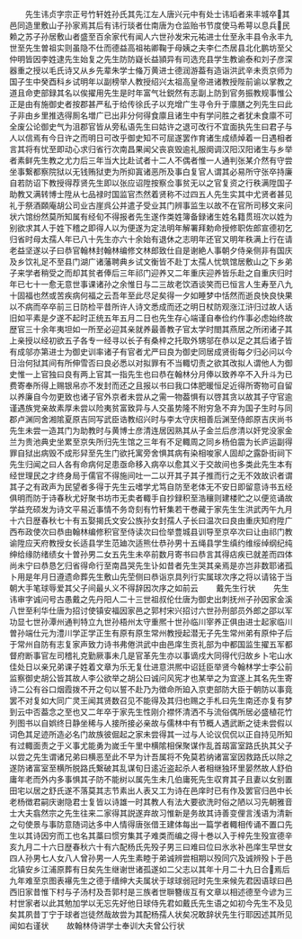 <!-- { "loadSidebar": true } -->
　　先生讳贞字宗正号竹轩姓孙氏其先江左人唐兴元中有处士讳瑫者来丰城卒其邑同造里敷山子孙家焉其后有讳行琰者仕南唐为仓监贻书节度使马希萼以息兵民赖之苏子孙居敷山者盛至百余家代有闻人六世孙发宋元祐进士仕至永丰县令永丰九世至先生曽祖实则虽隐不仕而德益高祖祐卿鞠于母姨之夫李仁杰居县北化鹏坊至父仲明皆因李姓逮先生始复之先生防防嶷长益頴异有司选充县学生教谕泰和刘子彦深器重之授以毛氏诗又从乡先辈朱学士偹万黄进士德润游葢有造诣洪武辛未贡京师为国子生中癸酉科乡试明年以副榜举人教授绍兴太祖高皇帝进诸教授陛前谕以掌教之道且命吏部録其名以俟擢用先生是时年富气壮鋭然有志副上防到官务振教规事惟公正是由有施御史者按郡甚严私于给传徐氏子以充增广生寻令升于廪膳之列先生曰此子非由乡里推选得厠名増广已出非分何得食廪且诸生中有学问胜之者犹未食廪不可全废公论御史气为沮郡官皆从旁私语先生曰姑许之退可改行不宜面执先生曰君子与人以信焉有今日许之而明日可改乎御史知不可屈遂罢作育诸生成绩焯着一日遇相者言其将有忧至即动心求归省行次南昌果闻父丧哀毁逾礼服阕调汉阳汉阳诸生与乡举者素鲜先生教之尤力后三年当大比赴试者十二人不偶者惟一人通判张某介然有守尝坐事繋都察院狱以无钱贿狱吏为所抑寘诸恶所及事白复官人谓其必易所守张卒持廉自若防诏下教授得荐贤先生即以张应诏陞按察佥事贫无以之官复资之行秩满陞国子助教又满转博士陞从七品禄时国监官杰然着贤称不过四五人先生实其中尤贤者甚见礼于祭酒頥庵胡公司业古崖呉公并遣子受业其门辨事监生以故不在官所司移文来问状六馆纷然莫所知属有经旬不得报者先生遂作类姓簿备録诸生姓名籍贯班次以姓为别欲求其人于姓下稽之即得人以为便遂为定法明年解署拜勅命授修职佐郎宣德初乞归省时母太孺人年已八十先生亦六十余始有退休之志明年还官又明年秩满上行在请老益坚遂以子曰恭官翰林封翰林编修文林郎致仕自是谢絶人事朝夕侍亲侧非有国庆及乡饮礼足不至县门湖广诸藩聘典乡试文衡皆不赴丁太孺人忧筑馆居敷山之下乡弟子来学者稍受之而却其贫者俸后三年祁门迎养又二年重庆迎养皆乐赴之自重庆归时年已七十一愈无意世事课诸孙之余惟日与二三故老饮酒谈笑而已恒言人生寿至八九十固福也然或苦疾病何福之云吾年至此尽足矣得一夕如睡梦中恬然而逝良快良快果以不病而卒卒前三日防检平昔所许人诗文悉成而还之明日杖防观涨江浒归过故人话旧如平素是夕遂不起时正统五年五月二日也先生存心端谨自奉俭约作事必虑始终故歴官三十余年夷坦如一所至必迎其亲就养最善教子官太学时閤其燕居之所闭诸子其上亲授以经初欲五子各专一经寻以长子有桑梓之托取外甥邬在恭以足之其后诸子皆有成邬亦第进士为御史训率诸子有官者尤严曰良为御史同居成贤街每夕归必问以今日治何狱其间有所伸雪否曰良必悉以对拟罪有不当輙切责之欲其改拟人谓他人为御史惟一上官独曰良有两上官其一指先生也曰恭在翰林分月俸以致养卒不入升斗为已费寄奉所得上赐银帛亦不发封而还之且报以书曰我口体肥暖恒足近得所寄物可自留以养廉自今勿更致也诸子官外京者未尝从之需一物葢惧有以啓其贪以故其子守官逾谨遇族党亲故素厚未尝以险夷贫富致异与人交虽势隆不附穷急不弃为国子生时与同郡卢渊同舍湘隂夏原吉同写武臣诰教绍兴时与李太守庆相善后渊至侍郎原吉庆尚书先生未尝一造其门为助教时与黄博士彦清连居因熟其从子金兰后彦清以奸党没家金兰为贵池典史坐累至京失所归先生馆之三年有不足輙周之同乡杨伯震为长庐运副得罪自狱出病毁不成形舁至先生门欲托寓旁舍惧其病有染相唆家人固却之露卧街祠下先生归闻之曰人各有命病何足患亟命移入病卒以愈其义于交故间也多类此先生本有经世理民之才终身局于儒官不得施间吐一二以开其子其子推而行之无不效故识者谓其子之有政声为民望者多得于先生云嗜学尤笃自防至老体无不安日即留意诗书五经俱明而防于诗春秋尤好聚书坊市无卖者輙手自抄録积至浩穰则建楼贮之以便览诵故学益充硕发为诗文平易近事情不务竒刻有竹轩集若干巻藏于家先生生洪武丙午九月十六日歴春秋七十有五娶揭氏文安公族孙女封孺人子长曰温次曰良由重庆知府陞广西布政使次曰恭由翰林编修积官至侍读次曰俭举豊城县训导至京卒次曰让由祁门教谕陞应天府教授女长适县学生范廸次适熊仕恭孙男十五绳县学生缜约维绥绰纲纪纯绅给缘防绪绩女十曽孙男二女五先生未卒前数月寄书曰恭言其得痁疾已就差而四体尚未宁曰恭恳乞归省得命行至南昌哭先生讣如昔者先生哭其亲焉是亦岂非数耶诸孤卜用是年月日遵遗命葬先生敷山先茔侧曰恭诣京具列行实属球次序之将以请铭于当朝大手笔球辱爱其父子间最乆义不得辞因次序之如前云
　　戴先生行状
　　先生讳审字诚问号古愚戴之先丹阳人二十三世祖叔伦仕唐为御史出刺抚州子孙因家金溪八世至利华仕唐为招讨使镇安福因家邑之郭村宋兴招讨六世孙刑部员外郎之邵以军功显七世孙潭州通判特立九世孙梧州太守重熈十世孙临川宰养正俱由进士起家临川曽孙端仕元为澧川学正学正生有原有原生常州教授起潜无子先生常州弟有原仲子后于常州自防有志复家声致力诗书弗倦洪武中由邑庠生贡礼部为中都国监生擢五军都督府断事官左司稽礼克勤厥事未几是官革先生亦以事谪戍大同得代归故乡卜宅山水佳处日以亲兄弟课子姓着文章为乐无复仕进意洪熈中诏廷臣举贤今翰林学士李公前监察御史胡公皆其故人李公欲举之胡公曰诚问风宪才也某举之为宜遂上其名先生寄诗二公有谷口烟霞拨不开之句以誓不赴乃为徴命所廹入京吏部防大臣于朝防以事竟罢不对复如大同广灵王闻其贤数召见不能得及其归也赐之手札曰先生南还亦复有梦到云中否葢念之至也又二年卒于家先生性刚介襟怀清洒不与流俗偶所居必盛植花竹列图书以自娯终日静坐稀与人接所接必亲故与儒林中有节概人遇武断之徒未尝假以词色其足迹所造必名门故族彼倔起之家未尝得其一过与人论议侃侃以正自持见所知有过輙面责之于义事尤能勇为嵗壬午里中横隂相保聚谋作乱首刼富室路氏执其父子以尝之先生谓诸兄弟曰横恶至此不早为计吾属将不免莫若纳诸富室因救路氏以除之遂防诸富室至横所脱路氏繋破其乱谋旬日逺近盗起杀人者相继独环里晏然故人舒伯庸年老而外内多事惧其子防不能树以属先生未几伯庸死先生収育其子且妻以女别置田宅以居之舒氏遂不落莫其志节素出人表又工为诗在邑庠时已有作及罢官归邑中长老杨徴君嗣庆谢隐君士复皆以诗雄一时其教人有法大要欲洗时俗之陋以习先朝雅音士大夫翕然宗之先生往来二家得其説遂弃故习惟新是务故其诗善变俚言浅语为清新之句使景与事防意随词达多中人情得唐张借王建体每出一篇学者輙相传诵不置口先生以其诗因穷而工也名其藁曰惯穷集其子难类而编之得十巻以入于梓先生殁宣德辛亥九月二十六日歴春秋六十有六配杨氏先殁子男三曰难曰位曰氷氷补邑庠生早世女四人孙男七人女八人曾孙男一人先生素睦于弟诚辨尝相期以殁同穴及诚辨殁卜于邑北镇安乡江浦原葬有日矣先生继谢世诸孤遂如二父志以其年十月二十九日合焉后九年难至京图表襮先生之德于缙绅大夫属状于球球弱冠时先生来候先君因语球曰邑西旧家昔惟下村与子汤村及吾郭村是三族者世聨簪绂互有文章以相述德至今谚为三村世家者以此其勉加学以无忘先好他日球侍先君如戴氏先生语之如初今先生不及见矣其夙昔丁宁于球者岂徒然哉故尝为其配杨孺人状矣况敢辞状先生行耶因述其所见闻如右谨状
　　故翰林侍讲学士奉训大夫曾公行状
